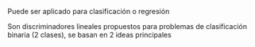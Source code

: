 Puede ser aplicado para clasificación o regresión

Son discriminadores lineales propuestos para problemas de clasificación binaria (2 clases), se basan en 2 ideas principales
